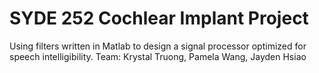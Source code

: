 # SYDE 252 Cochlear Implant Project

Using filters written in Matlab to design a signal processor optimized for speech intelligibility.
Team: Krystal Truong, Pamela Wang, Jayden Hsiao
